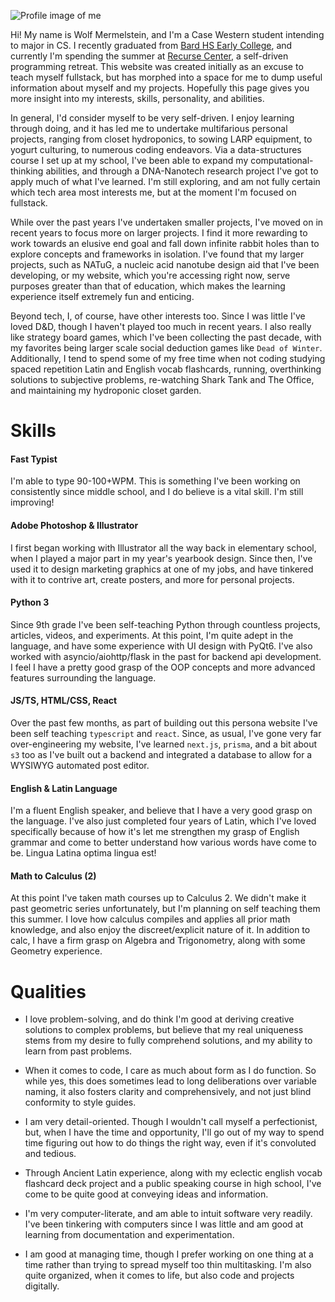 ![Profile image of me](profileMe|width=45|float=right)

Hi! My name is Wolf Mermelstein, and I'm a Case Western student intending to major in CS. I recently graduated from [Bard HS Early College](https://bhsec.bard.edu/queens/), and currently I'm spending the summer at [Recurse Center](https://www.recurse.com/), a self-driven programming retreat. This website was created initially as an excuse to teach myself fullstack, but has morphed into a space for me to dump useful information about myself and my projects. Hopefully this page gives you more insight into my interests, skills, personality, and abilities.

In general, I'd consider myself to be very self-driven. I enjoy learning through doing, and it has led me to undertake multifarious personal projects, ranging from closet hydroponics, to sowing LARP equipment, to yogurt culturing, to numerous coding endeavors. Via a data-structures course I set up at my school, I've been able to expand my computational-thinking abilities, and through a DNA-Nanotech research project I've got to apply much of what I've learned. I'm still exploring, and am not fully certain which tech area most interests me, but at the moment I'm focused on fullstack.

While over the past years I've undertaken smaller projects, I've moved on in recent years to focus more on larger projects. I find it more rewarding to work towards an elusive end goal and fall down infinite rabbit holes than to explore concepts and frameworks in isolation. I've found that my larger projects, such as NATuG, a nucleic acid nanotube design aid that I've been developing, or my website, which you're accessing right now, serve purposes greater than that of education, which makes the learning experience itself extremely fun and enticing.

Beyond tech, I, of course, have other interests too. Since I was little I've loved D&D, though I haven't played too much in recent years. I also really like strategy board games, which I've been collecting the past decade, with my favorites being larger scale social deduction games like `Dead of Winter`. Additionally, I tend to spend some of my free time when not coding studying spaced repetition Latin and English vocab flashcards, running, overthinking solutions to subjective problems, re-watching Shark Tank and The Office, and maintaining my hydroponic closet garden.

# Skills

#### Fast Typist
I'm able to type 90-100+WPM. This is something I've been working on consistently since middle school, and I do believe is a vital skill. I'm still improving!

#### Adobe Photoshop & Illustrator
I first began working with Illustrator all the way back in elementary school, when I played a major part in my year's yearbook design. Since then, I've used it to design marketing graphics at one of my jobs, and have tinkered with it to contrive art, create posters, and more for personal projects.

#### Python 3
Since 9th grade I've been self-teaching Python through countless projects, articles, videos, and experiments. At this point, I'm quite adept in the language, and have some experience with UI design with PyQt6. I've also worked with asyncio/aiohttp/flask in the past for backend api development. I feel I have a pretty good grasp of the OOP concepts and more advanced features surrounding the language.

#### JS/TS, HTML/CSS, React
Over the past few months, as part of building out this persona website I've been self teaching `typescript` and `react`. Since, as usual, I've gone very far over-engineering my website, I've learned `next.js`, `prisma`, and a bit about `s3` too as I've built out a backend and integrated a database to allow for a WYSIWYG automated post editor.

#### English & Latin Language
I'm a fluent English speaker, and believe that I have a very good grasp on the language. I've also just completed four years of Latin, which I've loved specifically because of how it's let me strengthen my grasp of English grammar and come to better understand how various words have come to be. Lingua Latina optima lingua est!

#### Math to Calculus (2)
At this point I've taken math courses up to Calculus 2. We didn't make it past geometric series unfortunately, but I'm planning on self teaching them this summer. I love how calculus compiles and applies all prior math knowledge, and also enjoy the discreet/explicit nature of it. In addition to calc, I have a firm grasp on Algebra and Trigonometry, along with some Geometry experience.

# Qualities

* I love problem-solving, and do think I'm good at deriving creative solutions to complex problems, but believe that my real uniqueness stems from my desire to fully comprehend solutions, and my ability to learn from past problems.

* When it comes to code, I care as much about form as I do function. So while yes, this does sometimes lead to long deliberations over variable naming, it also fosters clarity and comprehensively, and not just blind conformity to style guides.

* I am very detail-oriented. Though I wouldn't call myself a perfectionist, but, when I have the time and opportunity, I'll go out of my way to spend time figuring out how to do things the right way, even if it's convoluted and tedious. 

* Through Ancient Latin experience, along with my eclectic english vocab flashcard deck project and a public speaking course in high school, I've come to be quite good at conveying ideas and information.

* I'm very computer-literate, and am able to intuit software very readily. I've been tinkering with computers since I was little and am good at learning from documentation and experimentation.

* I am good at managing time, though I prefer working on one thing at a time rather than trying to spread myself too thin multitasking. I'm also quite organized, when it comes to life, but also code and projects digitally.